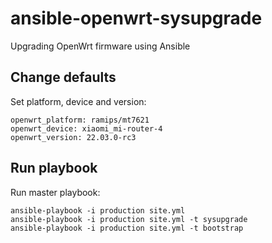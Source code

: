 # ansible-openwrt-sysupgrade
Upgrading OpenWrt firmware using Ansible

## Change defaults
Set platform, device and version:
```
openwrt_platform: ramips/mt7621
openwrt_device: xiaomi_mi-router-4
openwrt_version: 22.03.0-rc3
```

## Run playbook
Run master playbook:
```
ansible-playbook -i production site.yml
ansible-playbook -i production site.yml -t sysupgrade
ansible-playbook -i production site.yml -t bootstrap
```
